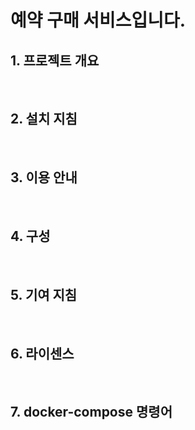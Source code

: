 # 예약 구매 서비스입니다.

## 1. 프로젝트 개요

<br>

## 2. 설치 지침

<br>

## 3. 이용 안내

<br>

## 4. 구성

<br>

## 5. 기여 지침

<br>

## 6. 라이센스

<br>

## 7. docker-compose 명령어

<br>
